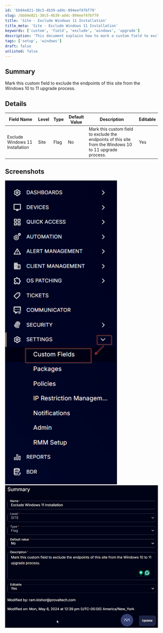 ```yaml
---
id: 'bb84e821-38c5-4b39-ad4c-894eef47bf79'
slug: /bb84e821-38c5-4b39-ad4c-894eef47bf79
title: 'Site - Exclude Windows 11 Installation'
title_meta: 'Site - Exclude Windows 11 Installation'
keywords: ['custom', 'field', 'exclude', 'windows', 'upgrade']
description: 'This document explains how to mark a custom field to exclude the endpoints of a site from the Windows 10 to 11 upgrade process. It provides details on the field name, type, default value, and editable status, along with screenshots for better understanding.'
tags: ['setup', 'windows']
draft: false
unlisted: false
---
```


## Summary

Mark this custom field to exclude the endpoints of this site from the Windows 10 to 11 upgrade process.

## Details

| Field Name                          | Level | Type | Default Value | Description                                                                                          | Editable |
|-------------------------------------|-------|------|---------------|------------------------------------------------------------------------------------------------------|----------|
| Exclude Windows 11 Installation     | Site  | Flag | No            | Mark this custom field to exclude the endpoints of this site from the Windows 10 to 11 upgrade process. | Yes      |

## Screenshots

![Screenshot 1](../../../static/img/Site---Exclude-Windows-11-Installation/image_1.png)  
![Screenshot 2](../../../static/img/Site---Exclude-Windows-11-Installation/image_2.png)


